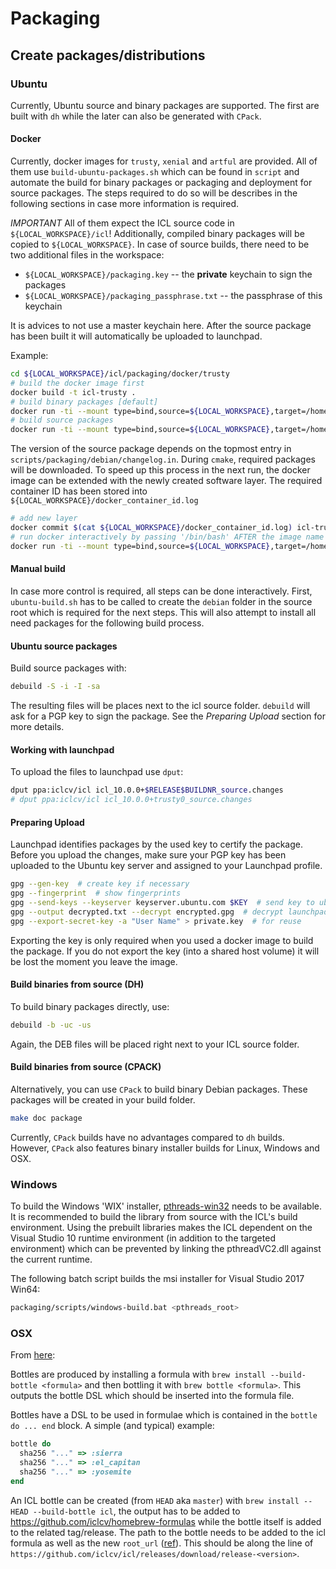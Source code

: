 # Packaging

## Create packages/distributions

### Ubuntu

Currently, Ubuntu source and binary packages are supported. The first are built with `dh` while the later can also be generated with `CPack`.

#### Docker

Currently, docker images for `trusty`, `xenial` and `artful` are provided.
All of them use `build-ubuntu-packages.sh` which can be found in `script` and
automate the build for binary packages or packaging and deployment for source packages.
The steps required to do so will be describes in the following sections in case more
information is required.

*IMPORTANT* All of them expect the ICL source code in `${LOCAL_WORKSPACE}/icl`!
Additionally, compiled binary packages will be copied to `${LOCAL_WORKSPACE}`.
In case of source builds, there need to be two additional files in the workspace:

* `${LOCAL_WORKSPACE}/packaging.key` -- the **private** keychain to sign the packages
* `${LOCAL_WORKSPACE}/packaging_passphrase.txt` -- the passphrase of this keychain

It is advices to not use a master keychain here.
After the source package has been built it will automatically be uploaded to launchpad.

Example:

```bash
cd ${LOCAL_WORKSPACE}/icl/packaging/docker/trusty
# build the docker image first
docker build -t icl-trusty .
# build binary packages [default]
docker run -ti --mount type=bind,source=${LOCAL_WORKSPACE},target=/home/user/workspace icl-trusty
# build source packages
docker run -ti --mount type=bind,source=${LOCAL_WORKSPACE},target=/home/user/workspace -e variant=source icl-trusty
```

The version of the source package depends on the topmost entry in `scripts/packaging/debian/changelog.in`.
During `cmake`, required packages will be downloaded. To speed up this process in the
next run, the docker image can be extended with the newly created software layer.
The required container ID has been stored into `${LOCAL_WORKSPACE}/docker_container_id.log`

```bash
# add new layer
docker commit $(cat ${LOCAL_WORKSPACE}/docker_container_id.log) icl-trusty
# run docker interactively by passing '/bin/bash' AFTER the image name
docker run -ti --mount type=bind,source=${LOCAL_WORKSPACE},target=/home/user/workspace icl-trusty /bin/bash
```

#### Manual build

In case more control is required, all steps can be done interactively.
First, `ubuntu-build.sh` has to be called to create the `debian` folder in the source root which is required for the next steps. This will also attempt to install all need packages for
the following build process.

#### Ubuntu source packages

Build source packages with:

```bash
debuild -S -i -I -sa
```

The resulting files will be places next to the icl source folder. `debuild` will ask for a PGP key to sign the package. See the *Preparing Upload* section for more details.

#### Working with launchpad

To upload the files to launchpad use `dput`:

```bash
dput ppa:iclcv/icl icl_10.0.0+$RELEASE$BUILDNR_source.changes
# dput ppa:iclcv/icl icl_10.0.0+trusty0_source.changes
```

#### Preparing Upload

Launchpad identifies packages by the used key to certify the package. Before you upload the changes, make sure your PGP key has been uploaded to the Ubuntu key server and assigned to your Launchpad profile.

```bash
gpg --gen-key  # create key if necessary
gpg --fingerprint  # show fingerprints
gpg --send-keys --keyserver keyserver.ubuntu.com $KEY  # send key to ubuntu server
gpg --output decrypted.txt --decrypt encrypted.gpg  # decrypt launchpad message
gpg --export-secret-key -a "User Name" > private.key  # for reuse
```

Exporting the key is only required when you used a docker image to build the package. If you do not export the key (into a shared host volume) it will be lost the moment you leave the image.

#### Build binaries from source (DH)

To build binary packages directly, use:

```bash
debuild -b -uc -us
```

Again, the DEB files will be placed right next to your ICL source folder.

#### Build binaries from source (CPACK)

Alternatively, you can use `CPack` to build binary Debian packages. These packages will be created in your build folder.

```bash
make doc package
```

Currently, `CPack` builds have no advantages compared to `dh` builds. However,
`CPack` also features binary installer builds for Linux, Windows and OSX.

### Windows

To build the Windows 'WIX' installer, [pthreads-win32](https://www.sourceware.org/pthreads-win32/) needs to be available.
It is recommended to build the library from source with the ICL's build environment.
Using the prebuilt libraries makes the ICL dependent on the Visual Studio 10 runtime environment (in addition to the targeted environment) which can be prevented by linking the
pthreadVC2.dll against the current runtime.

The following batch script builds the msi installer for Visual Studio 2017 Win64:

```bash
packaging/scripts/windows-build.bat <pthreads_root>
```

### OSX

From [here](https://github.com/Homebrew/brew/blob/master/docs/Bottles.md):

Bottles are produced by installing a formula with `brew install --build-bottle <formula>` and then bottling it with `brew bottle <formula>`. This outputs the bottle DSL which should be inserted into the formula file.

Bottles have a DSL to be used in formulae which is contained in the `bottle do ... end` block.
A simple (and typical) example:

```ruby
bottle do
  sha256 "..." => :sierra
  sha256 "..." => :el_capitan
  sha256 "..." => :yosemite
end
```

An ICL bottle can be created (from `HEAD` aka `master`) with `brew install --HEAD --build-bottle icl`, the output has to be added to https://github.com/iclcv/homebrew-formulas while the bottle itself is added to the related tag/release.
The path to the bottle needs to be added to the icl formula as well as the new `root_url` ([ref](https://docs.brew.sh/Bottles.html)). This should be along the line of `https://github.com/iclcv/icl/releases/download/release-<version>`.
